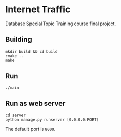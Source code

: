 # Internet Traffic

Database Special Topic Training course final project.

## Building

```
mkdir build && cd build
cmake ..
make
```

## Run

```
./main
```

## Run as web server

```
cd server
python manage.py runserver [0.0.0.0:PORT]
```

The default port is `8000`.
